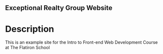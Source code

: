 Exceptional Realty Group Website
---

# Description

This is an example site for the Intro to Front-end Web Development Course at The Flatiron School